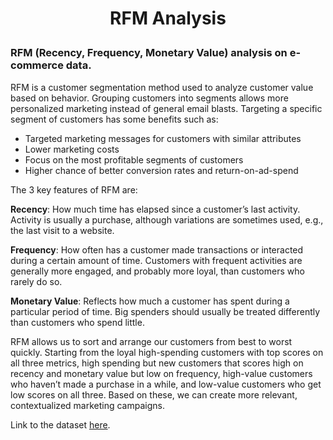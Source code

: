 # <p align="center" style="margin-top: 0px;">RFM Analysis
### RFM (Recency, Frequency, Monetary Value) analysis on e-commerce data.
RFM is a customer segmentation method used to analyze customer value based on behavior. Grouping customers into segments allows more personalized marketing instead of general email blasts. Targeting a specific segment of customers has some benefits such as:

- Targeted marketing messages for customers with similar attributes
- Lower marketing costs
- Focus on the most profitable segments of customers
- Higher chance of better conversion rates and return-on-ad-spend

The 3 key features of RFM are:

**Recency**: How much time has elapsed since a customer’s last activity. Activity is usually a purchase, although variations are sometimes used, e.g., the last visit to a website. 

**Frequency**: How often has a customer made transactions or interacted during a certain amount of time. Customers with frequent activities are generally more engaged, and probably more loyal, than customers who rarely do so.

**Monetary Value**: Reflects how much a customer has spent during a particular period of time. Big spenders should usually be treated differently than customers who spend little. 

RFM allows us to sort and arrange our customers from best to worst quickly. Starting from the loyal high-spending customers with top scores on all three metrics, high spending but new customers that scores high on recency and monetary value but low on frequency, high-value customers who haven’t made a purchase in a while, and low-value customers who get low scores on all three. Based on these, we can create more relevant, contextualized marketing campaigns.

Link to the dataset [here](https://www.kaggle.com/datasets/ilkeryildiz/online-retail-listing).

